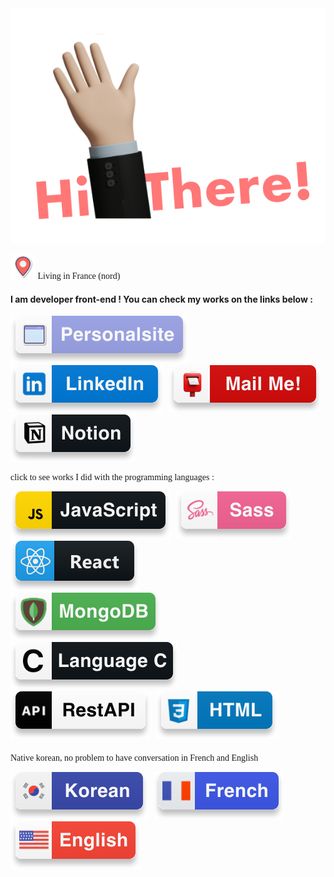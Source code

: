 <style type="text/css">
  p {
    font-family: 'futura';
  }
  .section-a > a {
    margin-right: 5px;
  }
  .section-b > div > a{
    margin-right: 5px;
  }
  .works{
    margin-top: 20px
  }
  .section-b {
    margin-bottom: 20px;
  }
  .section-c > div > img{
    margin-right: 5px;
  }
  .section-a > a > img:hover,
  .section-b > div > a > img:hover,
  .section-c > div > img:hover {
    opacity: .9;
    transition : all .5s;
  }
</style>

<img src="hi-there.svg">
<p><img src="./icons/location.svg"> Living in France (nord)</p>
<h4 class="title">I am developer front-end ! You can check my works on the links below :</h4>


<div class="section-a">
  <a hreh="https://gpq8l8s.github.io/HyebinKim/"><img src="./icons/personal-site.svg"></a>
  <a hreh="https://www.linkedin.com/in/hyebin-kim-61b787196/"><img src="./icons/linkedin.svg"></a>
  <a hreh="mailto:Hyebin0KIM@gmail.com"><img src="./icons/mail.svg"></a>
  <a hreh="https://occipital-scapula-12a.notion.site/Hyebin-Kim-0adec3c683354a36bd5d542afdf313f7"><img src="./icons/notion.svg"></a>
</div>

<div class="section-b">
  <p id="works"> click to see works I did with the programming languages :
  <div>
    <a href="https://github.com/gpq8l8s/kanap_p5_ocr"> <img src="./icons/js.svg"></a>
    <a href="https://github.com/gpq8l8s/camping-site"> <img src="./icons/sass.svg"></a>
    <a href="https://github.com/gpq8l8s/Kasa_P7_OCR"><img src="./icons/react.svg"/></a>
  </div>
  <div>
    <a href="https://github.com/gpq8l8s/P6_Piiquante_ocr"> <img src="./icons/mongodb.svg"></a>
    <a href="https://github.com/gpq8l8s/C"> <img src="./icons/c.svg"></a>
    <a href="#"> <img src="./icons/api.svg"></a>
    <a href=""> <img src="./icons/html.svg"></a>
  </div>
</div>

<div class="section-c">
<p>Native korean, no problem to have conversation in French and English
<div>
<img src="./icons/kr.svg">
<img src="./icons/fr.svg">
<img src="./icons/usa.svg">
</div>
</div>
